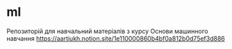 # ml
Репозиторій для навчальний матеріалів з курсу Основи машинного навчання https://aartiukh.notion.site/1e110000860b4bf0a812b0d75ef3d886
